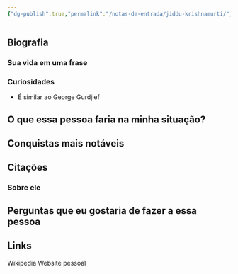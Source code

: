 ```yaml
---
{"dg-publish":true,"permalink":"/notas-de-entrada/jiddu-krishnamurti/","tags":["pessoa👤"],"noteIcon":"👤","updated":"2024-04-23T18:40:20.137-03:00"}
---
```



## Biografia

### Sua vida em uma frase


### Curiosidades

- É similar ao George Gurdjief

## O que essa pessoa faria na minha situação?


## Conquistas mais notáveis


## Citações

### Sobre ele


## Perguntas que eu gostaria de fazer a essa pessoa


## Links
Wikipedia
Website pessoal
